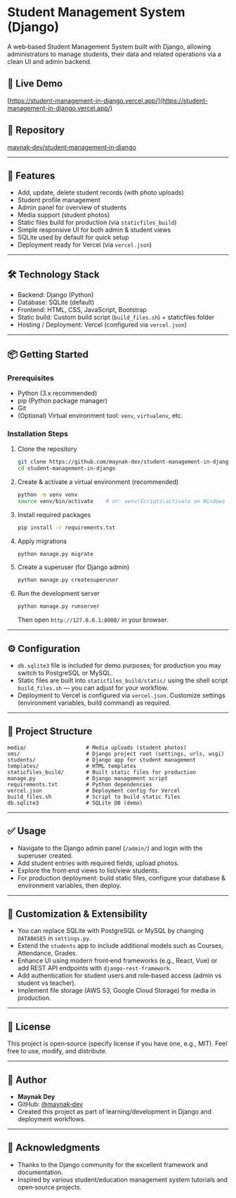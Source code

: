 
# Student Management System (Django)

A web‑based Student Management System built with Django, allowing administrators to manage students, their data and related operations via a clean UI and admin backend.

## 🚀 Live Demo  
[https://student-management-in-django.vercel.app/](https://student-management-in-django.vercel.app/)

## 📁 Repository  
[maynak‑dev/student‑management‑in‑django](https://github.com/maynak-dev/student-management-in-django)

---

## 🧩 Features  
- Add, update, delete student records (with photo uploads)  
- Student profile management  
- Admin panel for overview of students  
- Media support (student photos)  
- Static files build for production (via `staticfiles_build`)  
- Simple responsive UI for both admin & student views  
- SQLite used by default for quick setup  
- Deployment ready for Vercel (via `vercel.json`)

---

## 🛠️ Technology Stack  
- Backend: Django (Python)  
- Database: SQLite (default)  
- Frontend: HTML, CSS, JavaScript, Bootstrap  
- Static build: Custom build script (`build_files.sh`) + staticfiles folder  
- Hosting / Deployment: Vercel (configured via `vercel.json`)

---

## 📦 Getting Started  
### Prerequisites  
- Python (3.x recommended)  
- pip (Python package manager)  
- Git  
- (Optional) Virtual environment tool: `venv`, `virtualenv`, etc.

### Installation Steps  
1. Clone the repository  
   ```bash
   git clone https://github.com/maynak-dev/student-management-in-django.git
   cd student-management-in-django
   ```  
2. Create & activate a virtual environment (recommended)  
   ```bash
   python -m venv venv
   source venv/bin/activate    # or: venv\Scripts\activate on Windows
   ```  
3. Install required packages  
   ```bash
   pip install -r requirements.txt
   ```  
4. Apply migrations  
   ```bash
   python manage.py migrate
   ```  
5. Create a superuser (for Django admin)  
   ```bash
   python manage.py createsuperuser
   ```  
6. Run the development server  
   ```bash
   python manage.py runserver
   ```  
   Then open `http://127.0.0.1:8000/` in your browser.

---

## ⚙️ Configuration  
- `db.sqlite3` file is included for demo purposes; for production you may switch to PostgreSQL or MySQL.  
- Static files are built into `staticfiles_build/static/` using the shell script `build_files.sh` — you can adjust for your workflow.  
- Deployment to Vercel is configured via `vercel.json`. Customize settings (environment variables, build command) as required.

---

## 📂 Project Structure  
```
media/                   # Media uploads (student photos)  
sms/                     # Django project root (settings, urls, wsgi)  
students/                # Django app for student management  
templates/               # HTML templates  
staticfiles_build/       # Built static files for production  
manage.py                # Django management script  
requirements.txt         # Python dependencies  
vercel.json              # Deployment config for Vercel  
build_files.sh           # Script to build static files  
db.sqlite3               # SQLite DB (demo)  
```  

---

## ✅ Usage  
- Navigate to the Django admin panel (`/admin/`) and login with the superuser created.  
- Add student entries with required fields, upload photos.  
- Explore the front‑end views to list/view students.  
- For production deployment: build static files, configure your database & environment variables, then deploy.

---

## 🔧 Customization & Extensibility  
- You can replace SQLite with PostgreSQL or MySQL by changing `DATABASES` in `settings.py`.  
- Extend the `students` app to include additional models such as Courses, Attendance, Grades.  
- Enhance UI using modern front‑end frameworks (e.g., React, Vue) or add REST API endpoints with `django-rest-framework`.  
- Add authentication for student users and role‑based access (admin vs student vs teacher).  
- Implement file storage (AWS S3, Google Cloud Storage) for media in production.

---

## 📝 License  
This project is open‑source (specify license if you have one, e.g., MIT). Feel free to use, modify, and distribute.

---

## 👤 Author  
- **Maynak Dey**  
- GitHub: [@maynak‑dev](https://github.com/maynak-dev)  
- Created this project as part of learning/development in Django and deployment workflows.

---

## 🎯 Acknowledgments  
- Thanks to the Django community for the excellent framework and documentation.  
- Inspired by various student/education management system tutorials and open‑source projects.
